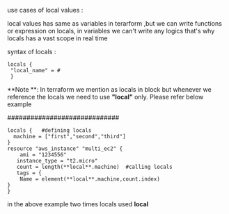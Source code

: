 use cases of local values :

local values has same as variables in terarform ,but we can write functions or expression on locals,
in variables we can't write any logics that's why locals has a vast scope in real time

syntax of locals :
```
locals {
 "local_name" = # 
 }
```

**Note **: In terraform we mention as locals in block but whenever we reference the locals we need to use **"local"** only.
Please refer below example

#############################
```
locals {   #defining locals 
  machine = ["first","second","third"]
}
resource "aws_instance" "multi_ec2" {
    ami = "1234556"
   instance_type = "t2.micro"
   count = length(**local**.machine)  #calling locals
   tags = {
    Name = element(**local**.machine,count.index)
}
}
```

in the above example two times locals used **local**
